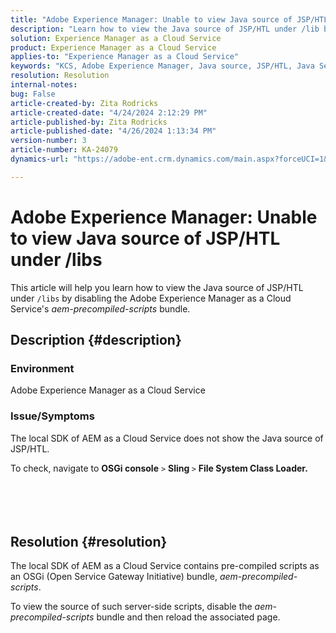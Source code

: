 ```yaml
---
title: "Adobe Experience Manager: Unable to view Java source of JSP/HTL under /libs"
description: "Learn how to view the Java source of JSP/HTL under /lib by disabling the AEM as a Cloud Service's aem-precompiled-scripts bundle."
solution: Experience Manager as a Cloud Service
product: Experience Manager as a Cloud Service
applies-to: "Experience Manager as a Cloud Service"
keywords: "KCS, Adobe Experience Manager, Java source, JSP/HTL, Java Server Pages, AEMaaCS"
resolution: Resolution
internal-notes: 
bug: False
article-created-by: Zita Rodricks
article-created-date: "4/24/2024 2:12:29 PM"
article-published-by: Zita Rodricks
article-published-date: "4/26/2024 1:13:34 PM"
version-number: 3
article-number: KA-24079
dynamics-url: "https://adobe-ent.crm.dynamics.com/main.aspx?forceUCI=1&pagetype=entityrecord&etn=knowledgearticle&id=75ab3aac-4402-ef11-a1fe-6045bd0065b6"

---
```

# Adobe Experience Manager: Unable to view Java source of JSP/HTL under /libs


This article will help you learn how to view the Java source of JSP/HTL under `/libs` by disabling the Adobe Experience Manager as a Cloud Service's *aem-precompiled-scripts* bundle.

## Description {#description}


### Environment

Adobe Experience Manager as a Cloud Service



### Issue/Symptoms

The local SDK of AEM as a Cloud Service does not show the Java source of JSP/HTL.

To check, navigate to <b>OSGi console</b> `>`  <b>Sling </b>`>` <b> File System Class Loader.</b>
<br><br> <br><br> 

## Resolution {#resolution}


The local SDK of AEM as a Cloud Service contains pre-compiled scripts as an OSGi (Open Service Gateway Initiative) bundle, *aem-precompiled-scripts*.

To view the source of such server-side scripts, disable the *aem-precompiled-scripts* bundle and then reload the associated page.
